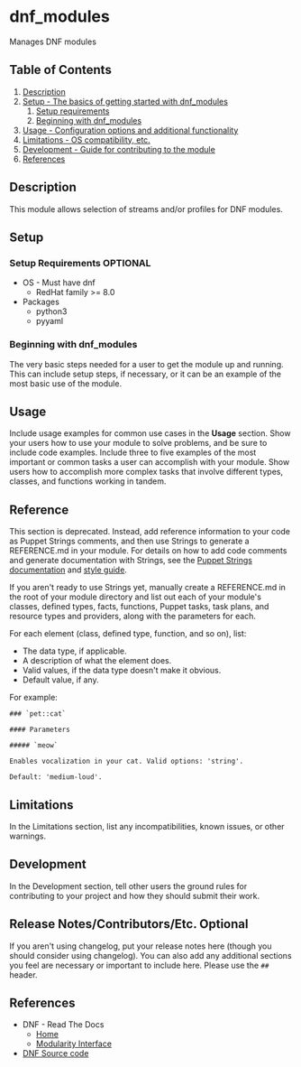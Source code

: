 # dnf_modules

Manages DNF modules

## Table of Contents

1. [Description](#description)
1. [Setup - The basics of getting started with dnf_modules](#setup)
    1. [Setup requirements](#setup-requirements)
    1. [Beginning with dnf_modules](#beginning-with-dnf_modules)
1. [Usage - Configuration options and additional functionality](#usage)
1. [Limitations - OS compatibility, etc.](#limitations)
1. [Development - Guide for contributing to the module](#development)
1. [References](#references)

## Description

This module allows selection of streams and/or profiles for DNF modules.

## Setup

### Setup Requirements **OPTIONAL**

- OS - Must have dnf
    - RedHat family >= 8.0
- Packages
    - python3
    - pyyaml

### Beginning with dnf_modules

The very basic steps needed for a user to get the module up and running. This
can include setup steps, if necessary, or it can be an example of the most basic
use of the module.

## Usage

Include usage examples for common use cases in the **Usage** section. Show your
users how to use your module to solve problems, and be sure to include code
examples. Include three to five examples of the most important or common tasks a
user can accomplish with your module. Show users how to accomplish more complex
tasks that involve different types, classes, and functions working in tandem.

## Reference

This section is deprecated. Instead, add reference information to your code as
Puppet Strings comments, and then use Strings to generate a REFERENCE.md in your
module. For details on how to add code comments and generate documentation with
Strings, see the [Puppet Strings documentation][2] and [style guide][3].

If you aren't ready to use Strings yet, manually create a REFERENCE.md in the
root of your module directory and list out each of your module's classes,
defined types, facts, functions, Puppet tasks, task plans, and resource types
and providers, along with the parameters for each.

For each element (class, defined type, function, and so on), list:

* The data type, if applicable.
* A description of what the element does.
* Valid values, if the data type doesn't make it obvious.
* Default value, if any.

For example:

```
### `pet::cat`

#### Parameters

##### `meow`

Enables vocalization in your cat. Valid options: 'string'.

Default: 'medium-loud'.
```

## Limitations

In the Limitations section, list any incompatibilities, known issues, or other
warnings.

## Development

In the Development section, tell other users the ground rules for contributing
to your project and how they should submit their work.

## Release Notes/Contributors/Etc. **Optional**

If you aren't using changelog, put your release notes here (though you should
consider using changelog). You can also add any additional sections you feel are
necessary or important to include here. Please use the `##` header.

[1]: https://puppet.com/docs/pdk/latest/pdk_generating_modules.html
[2]: https://puppet.com/docs/puppet/latest/puppet_strings.html
[3]: https://puppet.com/docs/puppet/latest/puppet_strings_style.html

## References
- DNF - Read The Docs
    - [Home](https://dnf.readthedocs.io/en/latest/)
    - [Modularity Interface](https://dnf.readthedocs.io/en/latest/api_module.html)
- [DNF Source code](https://github.com/rpm-software-management/dnf/)
